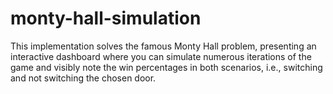 # monty-hall-simulation
This implementation solves the famous Monty Hall problem, presenting an interactive dashboard where you can simulate numerous iterations of the game and visibly note the win percentages in both scenarios, i.e., switching and not switching the chosen door.
